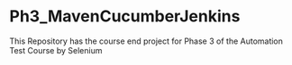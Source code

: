 # Ph3_MavenCucumberJenkins
This Repository has the course end project for Phase 3 of the Automation Test Course by Selenium
